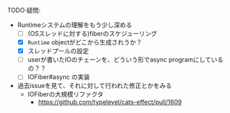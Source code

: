 TODO·疑問:
* Runtimeシステムの理解をもう少し深める
  - [ ] (OSスレッドに対する)fiberのスケジューリング
  - [x] `Runtime` objectがどこから生成されうか？
  - [x] スレッドプールの設定
  - [ ] userが書いたIOのチェーンを、どういう形でasync programにしているの？？
  - [ ] IOFiber#async の実装
* 過去issueを見て、それに対して行われた修正とかをみる
  * IOFiberの大規模リファクタ
    * https://github.com/typelevel/cats-effect/pull/1609

